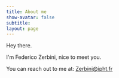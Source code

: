 ```yaml
---
title: About me
show-avatar: false
subtitle: 
layout: page
---
```


Hey there.

I'm Federico Zerbini, nice to meet you.

You can reach out to me at: [Zerbini@ipht.fr](Zerbini@ipht.fr)